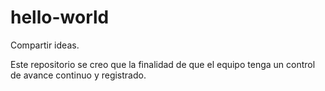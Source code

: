 # hello-world
Compartir ideas.

Este repositorio se creo que la finalidad de que el equipo tenga un control de avance continuo y registrado.
